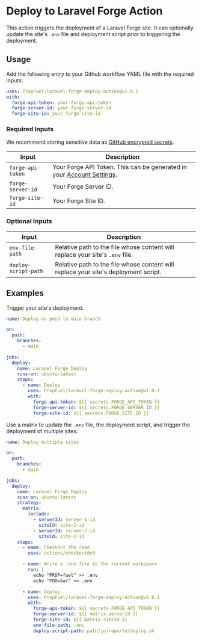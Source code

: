 # Deploy to Laravel Forge Action

This action triggers the deployment of a Laravel Forge site. It can optionally update the site's `.env` file and deployment script prior to triggering the deployment.

## Usage

Add the following entry to your Github workflow YAML file with the required inputs:

```yaml
uses: PropFuel/laravel-forge-deploy-action@v1.0.1
with:
  forge-api-token: your-forge-api-token
  forge-server-id: your-forge-server-id
  forge-site-id: your-forge-site-id
```

### Required Inputs

We recommend storing sensitive data as [GitHub encrypted secrets](https://docs.github.com/en/actions/security-guides/encrypted-secrets).

| Input             | Description                                                                                                         |
| ----------------- | ------------------------------------------------------------------------------------------------------------------- |
| `forge-api-token` | Your Forge API Token. This can be generated in your [Account Settings](https://forge.laravel.com/user-profile/api). |
| `forge-server-id` | Your Forge Server ID.                                                                                               |
| `forge-site-id`   | Your Forge Site ID.                                                                                                 |

### Optional Inputs

| Input                | Description                                                                         |
| -------------------- | ----------------------------------------------------------------------------------- |
| `env-file-path`      | Relative path to the file whose content will replace your site's `.env` file.       |
| `deploy-script-path` | Relative path to the file whose content will replace your site's deployment script. |

## Examples

Trigger your site's deployment:

```yaml
name: Deploy on push to main branch

on:
  push:
    branches:
      - main

jobs:
  deploy:
    name: Laravel Forge Deploy
    runs-on: ubuntu-latest
    steps:
      - name: Deploy
        uses: PropFuel/laravel-forge-deploy-action@v1.0.1
        with:
          forge-api-token: ${{ secrets.FORGE_API_TOKEN }}
          forge-server-id: ${{ secrets.FORGE_SERVER_ID }}
          forge-site-id: ${{ secrets.FORGE_SITE_ID }}
```

Use a matrix to update the `.env` file, the deployment script, and trigger the deployment of multiple sites:

```yaml
name: Deploy multiple sites

on:
  push:
    branches:
      - main

jobs:
  deploy:
    name: Laravel Forge Deploy
    runs-on: ubuntu-latest
    strategy:
      matrix:
        include:
          - serverId: server-1-id
            siteId: site-1-id
          - serverId: server-2-id
            siteId: site-2-id
    steps:
      - name: Checkout the repo
        uses: actions/checkout@v3

      - name: Write a .env file to the current workspace
        run: |
          echo "PROP=fuel" >> .env
          echo "FOO=bar" >> .env

      - name: Deploy
        uses: PropFuel/laravel-forge-deploy-action@v1.0.1
        with:
          forge-api-token: ${{ secrets.FORGE_API_TOKEN }}
          forge-server-id: ${{ matrix.serverId }}
          forge-site-id: ${{ matrix.siteId }}
          env-file-path: .env
          deploy-script-path: path/in/repo/to/deploy.sh
```
